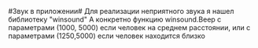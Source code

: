 #Звук в приложении#
Для реализации неприятного звука я нашел библиотеку "winsound"
А конкретно функцию winsound.Beep с параметрами (1000, 5000) если человек на среднем расстоянии, или с параметрами (1250,5000) если человек находится близко
